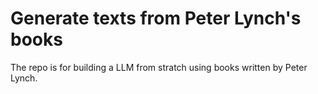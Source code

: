 # Generate texts from Peter Lynch's books

The repo is for building a LLM from stratch using books written by Peter Lynch.
